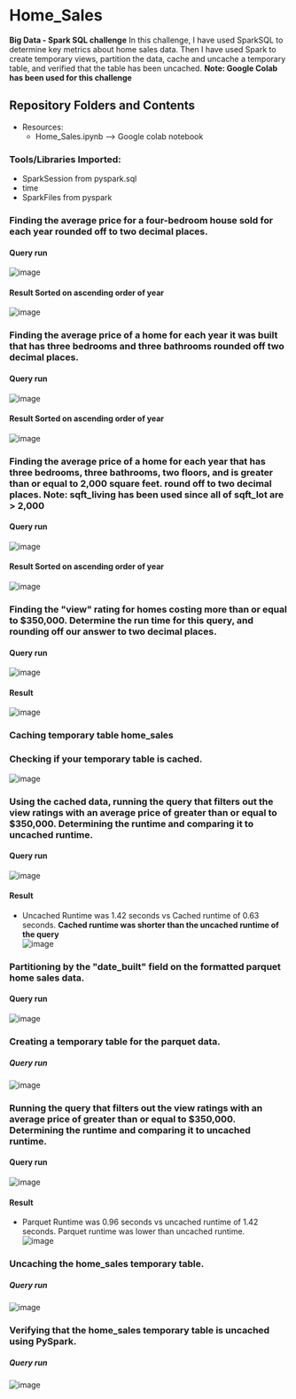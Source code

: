 # Home_Sales
**Big Data - Spark SQL challenge**
In this challenge, I have used SparkSQL to determine key metrics about home sales data. Then I have used Spark to create temporary views, partition the data, cache and uncache a temporary table, and verified that the table has been uncached.
**Note: Google Colab has been used for this challenge**

## Repository Folders and Contents
- Resources:
  - Home_Sales.ipynb  --> Google colab notebook

### Tools/Libraries Imported:
- SparkSession from pyspark.sql
- time
- SparkFiles from pyspark

### Finding the average price for a four-bedroom house sold for each year rounded off to two decimal places.
#### Query run
![image](https://github.com/jyojay/Home_Sales/assets/132628129/aae2e60a-712b-49c6-9911-4453fa80d6c0)

#### Result Sorted on ascending order of year
![image](https://github.com/jyojay/Home_Sales/assets/132628129/b9feb126-1bff-4e64-980d-11c7dbb13b78)

### Finding the average price of a home for each year it was built that has three bedrooms and three bathrooms rounded off two decimal places.
#### Query run
![image](https://github.com/jyojay/Home_Sales/assets/132628129/f7f24513-fed0-4ebf-8db7-267afd1f8446)

#### Result Sorted on ascending order of year
![image](https://github.com/jyojay/Home_Sales/assets/132628129/affddcb5-ee05-465c-a35b-8e423b67e588)

### Finding the average price of a home for each year that has three bedrooms, three bathrooms, two floors, and is greater than or equal to 2,000 square feet. round off to two decimal places. Note: sqft_living has been used since all of sqft_lot are > 2,000
#### Query run
![image](https://github.com/jyojay/Home_Sales/assets/132628129/7fdcdde1-e6ed-4f48-8f19-0dcc9fa5220d)

#### Result Sorted on ascending order of year
![image](https://github.com/jyojay/Home_Sales/assets/132628129/37a1b75c-fda4-46ed-ba6f-06c49e7b393b)

### Finding the "view" rating for homes costing more than or equal to $350,000. Determine the run time for this query, and rounding off our answer to two decimal places.
#### Query run
![image](https://github.com/jyojay/Home_Sales/assets/132628129/296c2512-d425-41c2-9054-37ec30b021bc)

#### Result
![image](https://github.com/jyojay/Home_Sales/assets/132628129/11a082e7-016b-4c18-8683-38d70c33f8d5)

### Caching temporary table home_sales
### Checking if your temporary table is cached.
![image](https://github.com/jyojay/Home_Sales/assets/132628129/fb86a3f0-34c8-46da-9d67-2ea4f5d18c12)

### Using the cached data, running the query that filters out the view ratings with an average price of greater than or equal to $350,000. Determining the runtime and comparing it to uncached runtime.
#### Query run
![image](https://github.com/jyojay/Home_Sales/assets/132628129/3ab2c960-df08-4e2c-8cb3-497d839c9417)

#### Result
-  Uncached Runtime was 1.42 seconds vs Cached runtime of 0.63 seconds. **Cached runtime was shorter than the uncached runtime of the query** </br>
![image](https://github.com/jyojay/Home_Sales/assets/132628129/f70fb154-959c-4b34-989b-1ce7becdebeb)

### Partitioning by the "date_built" field on the formatted parquet home sales data.
#### Query run
![image](https://github.com/jyojay/Home_Sales/assets/132628129/1fa4b4b4-7513-4e01-80b8-39f91d3b4f66)

### Creating a temporary table for the parquet data.
##### Query run
![image](https://github.com/jyojay/Home_Sales/assets/132628129/e5b5b170-2e25-4c86-a795-86177a6aa859)

### Running the query that filters out the view ratings with an average price of greater than or equal to $350,000. Determining the runtime and comparing it to uncached runtime.
#### Query run
![image](https://github.com/jyojay/Home_Sales/assets/132628129/cfcff0aa-2d9a-4cc6-a6f9-526ae16b493f)

#### Result
-  Parquet Runtime was 0.96 seconds vs uncached runtime of 1.42 seconds. Parquet runtime was lower than uncached runtime. </br>
![image](https://github.com/jyojay/Home_Sales/assets/132628129/c2c3027a-c8b7-4510-8575-749f07f978f9)

### Uncaching the home_sales temporary table.
##### Query run
![image](https://github.com/jyojay/Home_Sales/assets/132628129/7bc68bef-0777-4408-b55a-b1355e580d38)

### Verifying that the home_sales temporary table is uncached using PySpark.
##### Query run
![image](https://github.com/jyojay/Home_Sales/assets/132628129/fe880d7c-ea89-43de-a166-1ccc24f13552)


